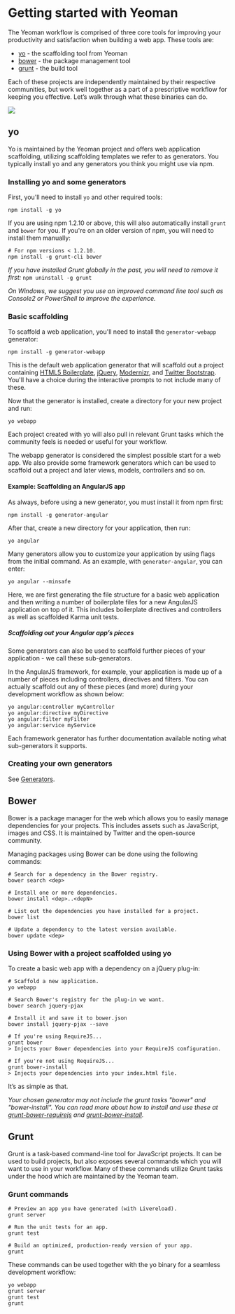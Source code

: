 # Getting started with Yeoman

The Yeoman workflow is comprised of three core tools for improving your productivity and satisfaction when building a web app. These tools are:

* [yo](https://github.com/yeoman/yo) - the scaffolding tool from Yeoman
* [bower](http://bower.io) - the package management tool
* [grunt](http://gruntjs.com) - the build tool

Each of these projects are independently maintained by their respective communities, but work well together as a part of a prescriptive workflow for keeping you effective. Let’s walk through what these binaries can do.

<p class="toolset">
  <img class="full" src="https://raw.github.com/yeoman/yeoman.io/gh-pages/media/workflow.jpg">
</p>

## yo 

Yo is maintained by the Yeoman project and offers web application scaffolding, utilizing scaffolding templates we refer to as generators. You typically install yo and any generators you think you might use via npm.

### Installing yo and some generators

First, you'll need to install `yo` and other required tools:

```
npm install -g yo
```

If you are using npm 1.2.10 or above, this will also automatically install `grunt` and `bower` for you. If you're on an older version of npm, you will need to install them manually:

```
# For npm versions < 1.2.10.
npm install -g grunt-cli bower
```

*If you have installed Grunt globally in the past, you will need to remove it first:* `npm uninstall -g grunt`

*On Windows, we suggest you use an improved command line tool such as Console2 or PowerShell to improve the experience.*


### Basic scaffolding

To scaffold a web application, you'll need to install the `generator-webapp` generator:

```
npm install -g generator-webapp
```

This is the default web application generator that will scaffold out a project containing [HTML5 Boilerplate](http://html5boilerplate.com), [jQuery](http://jquery.com), [Modernizr](http://modernizr.com), and [Twitter Bootstrap](http://twitter.github.com/bootstrap). You'll have a choice during the interactive prompts to not include many of these.

Now that the generator is installed, create a directory for your new project and run:

```
yo webapp
```

Each project created with yo will also pull in relevant Grunt tasks which the community feels is needed or useful for your workflow.

The webapp generator is considered the simplest possible start for a web app. We also provide some framework generators which can be used to scaffold out a project and later views, models, controllers and so on. 


#### Example: Scaffolding an AngularJS app

As always, before using a new generator, you must install it from npm first:

```
npm install -g generator-angular
```

After that, create a new directory for your application, then run:

```
yo angular
```

Many generators allow you to customize your application by using flags from the initial command. As an example, with `generator-angular`, you can enter:

```
yo angular --minsafe
```

Here, we are first generating the file structure for a basic web application and then writing a number of boilerplate files for a new AngularJS application on top of it. This includes boilerplate directives and controllers as well as scaffolded Karma unit tests.


##### Scaffolding out your Angular app’s pieces

Some generators can also be used to scaffold further pieces of your application - we call these sub-generators.

In the AngularJS framework, for example, your application is made up of a number of pieces including controllers, directives and filters. You can actually scaffold out any of these pieces (and more) during your development workflow as shown below:

```
yo angular:controller myController
yo angular:directive myDirective
yo angular:filter myFilter
yo angular:service myService
```

Each framework generator has further documentation available noting what sub-generators it supports.

### Creating your own generators

See [Generators](https://github.com/yeoman/yeoman/wiki/Generators).


## Bower

Bower is a package manager for the web which allows you to easily manage dependencies for your projects. This includes assets such as JavaScript, images and CSS. It is maintained by Twitter and the open-source community.

Managing packages using Bower can be done using the following commands:

```
# Search for a dependency in the Bower registry.
bower search <dep>

# Install one or more dependencies.
bower install <dep>..<depN>

# List out the dependencies you have installed for a project.
bower list

# Update a dependency to the latest version available.
bower update <dep>
```

### Using Bower with a project scaffolded using yo

To create a basic web app with a dependency on a jQuery plug-in:

```
# Scaffold a new application.
yo webapp

# Search Bower's registry for the plug-in we want.
bower search jquery-pjax

# Install it and save it to bower.json
bower install jquery-pjax --save

# If you're using RequireJS...
grunt bower
> Injects your Bower dependencies into your RequireJS configuration.

# If you're not using RequireJS...
grunt bower-install
> Injects your dependencies into your index.html file.
```

It’s as simple as that.

*Your chosen generator may not include the grunt tasks "bower" and "bower-install". You can read more about how to install and use these at [grunt-bower-requirejs](https://github.com/yeoman/grunt-bower-requirejs) and [grunt-bower-install](https://github.com/stephenplusplus/grunt-bower-install).*


## Grunt

Grunt is a task-based command-line tool for JavaScript projects. It can be used to build projects, but also exposes several commands which you will want to use in your workflow. Many of these commands utilize Grunt tasks under the hood which are maintained by the Yeoman team.

### Grunt commands

```
# Preview an app you have generated (with Livereload).
grunt server

# Run the unit tests for an app.
grunt test

# Build an optimized, production-ready version of your app.
grunt
```

These commands can be used together with the yo binary for a seamless development workflow:

```
yo webapp
grunt server
grunt test
grunt
```